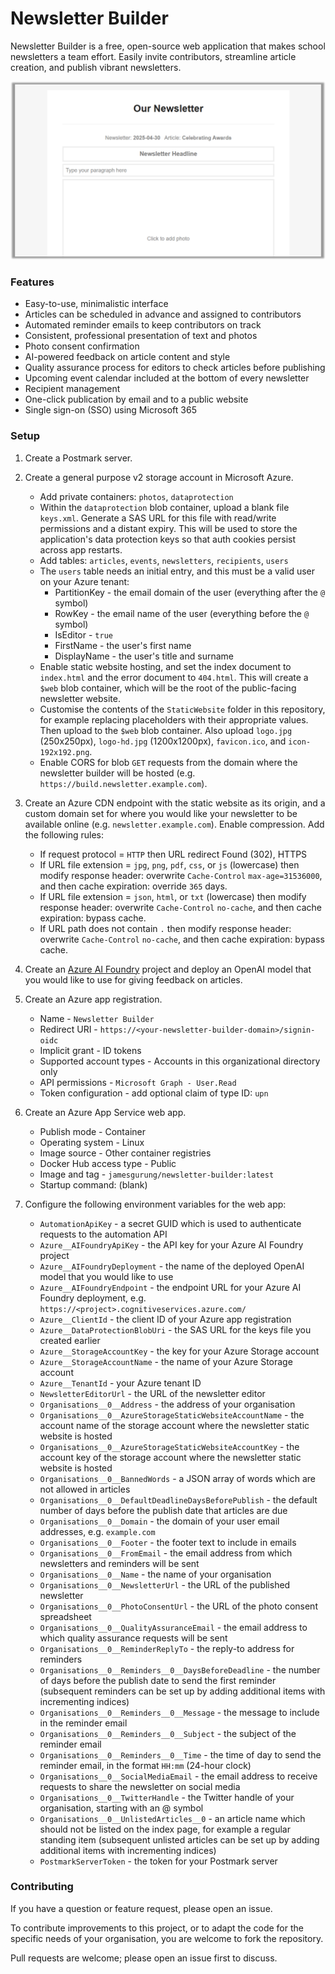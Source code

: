 # Newsletter Builder

Newsletter Builder is a free, open-source web application that makes school newsletters a team effort. Easily invite contributors, streamline article creation, and publish vibrant newsletters.

![Screenshot of Newsletter Builder](screenshot.png)

### Features

* Easy-to-use, minimalistic interface
* Articles can be scheduled in advance and assigned to contributors
* Automated reminder emails to keep contributors on track
* Consistent, professional presentation of text and photos
* Photo consent confirmation
* AI-powered feedback on article content and style
* Quality assurance process for editors to check articles before publishing
* Upcoming event calendar included at the bottom of every newsletter
* Recipient management
* One-click publication by email and to a public website
* Single sign-on (SSO) using Microsoft 365

### Setup

1. Create a Postmark server.

2. Create a general purpose v2 storage account in Microsoft Azure.
    * Add private containers: `photos`, `dataprotection`
    * Within the `dataprotection` blob container, upload a blank file `keys.xml`. Generate a SAS URL for this file with read/write permissions and a distant expiry. This will be used to store the application's data protection keys so that auth cookies persist across app restarts.
    * Add tables: `articles`, `events`, `newsletters`, `recipients`, `users`
    * The `users` table needs an initial entry, and this must be a valid user on your Azure tenant:
        * PartitionKey - the email domain of the user (everything after the `@` symbol)
        * RowKey - the email name of the user (everything before the `@` symbol)
        * IsEditor - `true`
        * FirstName - the user's first name
        * DisplayName - the user's title and surname
    * Enable static website hosting, and set the index document to `index.html` and the error document to `404.html`. This will create a `$web` blob container, which will be the root of the public-facing newsletter website.
    * Customise the contents of the `StaticWebsite` folder in this repository, for example replacing placeholders with their appropriate values. Then upload to the `$web` blob container. Also upload `logo.jpg` (250x250px), `logo-hd.jpg` (1200x1200px), `favicon.ico`, and `icon-192x192.png`.
    * Enable CORS for blob `GET` requests from the domain where the newsletter builder will be hosted (e.g. `https://build.newsletter.example.com`).

3. Create an Azure CDN endpoint with the static website as its origin, and a custom domain set for where you would like your newsletter to be available online (e.g. `newsletter.example.com`). Enable compression. Add the following rules:
    * If request protocol = `HTTP` then URL redirect Found (302), HTTPS 
    * If URL file extension = `jpg`, `png`, `pdf`, `css`, or `js` (lowercase) then modify response header: overwrite `Cache-Control` `max-age=31536000`, and then cache expiration: override `365` days.
    * If URL file extension = `json`, `html`, or `txt` (lowercase) then modify response header: overwrite `Cache-Control` `no-cache`, and then cache expiration: bypass cache.
    * If URL path does not contain `.` then modify response header: overwrite `Cache-Control` `no-cache`, and then cache expiration: bypass cache.

4. Create an [Azure AI Foundry](https://ai.azure.com/) project and deploy an OpenAI model that you would like to use for giving feedback on articles.

5. Create an Azure app registration.
    * Name - `Newsletter Builder`
    * Redirect URI - `https://<your-newsletter-builder-domain>/signin-oidc`
    * Implicit grant - ID tokens
    * Supported account types - Accounts in this organizational directory only
    * API permissions - `Microsoft Graph - User.Read`
    * Token configuration - add optional claim of type ID: `upn`

6. Create an Azure App Service web app.
    * Publish mode - Container
    * Operating system - Linux
    * Image source - Other container registries
    * Docker Hub access type - Public
    * Image and tag - `jamesgurung/newsletter-builder:latest`
    * Startup command: (blank)

7. Configure the following environment variables for the web app:

    * `AutomationApiKey` - a secret GUID which is used to authenticate requests to the automation API
    * `Azure__AIFoundryApiKey` - the API key for your Azure AI Foundry project
    * `Azure__AIFoundryDeployment` - the name of the deployed OpenAI model that you would like to use
    * `Azure__AIFoundryEndpoint` - the endpoint URL for your Azure AI Foundry deployment, e.g. `https://<project>.cognitiveservices.azure.com/`
    * `Azure__ClientId` - the client ID of your Azure app registration
    * `Azure__DataProtectionBlobUri` - the SAS URL for the keys file you created earlier
    * `Azure__StorageAccountKey` - the key for your Azure Storage account
    * `Azure__StorageAccountName` - the name of your Azure Storage account
    * `Azure__TenantId` - your Azure tenant ID
    * `NewsletterEditorUrl` - the URL of the newsletter editor
    * `Organisations__0__Address` - the address of your organisation
    * `Organisations__0__AzureStorageStaticWebsiteAccountName` - the account name of the storage account where the newsletter static website is hosted
    * `Organisations__0__AzureStorageStaticWebsiteAccountKey` - the account key of the storage account where the newsletter static website is hosted
    * `Organisations__0__BannedWords` - a JSON array of words which are not allowed in articles
    * `Organisations__0__DefaultDeadlineDaysBeforePublish` - the default number of days before the publish date that articles are due
    * `Organisations__0__Domain` - the domain of your user email addresses, e.g. `example.com`
    * `Organisations__0__Footer` - the footer text to include in emails
    * `Organisations__0__FromEmail` - the email address from which newsletters and reminders will be sent
    * `Organisations__0__Name` - the name of your organisation
    * `Organisations__0__NewsletterUrl` - the URL of the published newsletter
    * `Organisations__0__PhotoConsentUrl` - the URL of the photo consent spreadsheet
    * `Organisations__0__QualityAssuranceEmail` - the email address to which quality assurance requests will be sent
    * `Organisations__0__ReminderReplyTo` - the reply-to address for reminders
    * `Organisations__0__Reminders__0__DaysBeforeDeadline` - the number of days before the publish date to send the first reminder (subsequent reminders can be set up by adding additional items with incrementing indices)
    * `Organisations__0__Reminders__0__Message` - the message to include in the reminder email
    * `Organisations__0__Reminders__0__Subject` - the subject of the reminder email
    * `Organisations__0__Reminders__0__Time` - the time of day to send the reminder email, in the format `HH:mm` (24-hour clock)
    * `Organisations__0__SocialMediaEmail` - the email address to receive requests to share the newsletter on social media
    * `Organisations__0__TwitterHandle` - the Twitter handle of your organisation, starting with an @ symbol
    * `Organisations__0__UnlistedArticles__0` - an article name which should not be listed on the index page, for example a regular standing item (subsequent unlisted articles can be set up by adding additional items with incrementing indices)
    * `PostmarkServerToken` - the token for your Postmark server

### Contributing

If you have a question or feature request, please open an issue.

To contribute improvements to this project, or to adapt the code for the specific needs of your organisation, you are welcome to fork the repository.

Pull requests are welcome; please open an issue first to discuss.